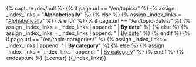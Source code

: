 {% capture /dev/null %}
{% if page.url == "/en/topics/" %}
  {% assign _index_links = "**Alphabetically**" %}
{% else %}
  {% assign _index_links = "[Alphabetically](/en/topics/)" %}
{% endif %}
{% if page.url == "/en/topic-dates/" %}
  {% assign _index_links = _index_links | append: " \| **By date**" %}
{% else %}
  {% assign _index_links = _index_links | append: " \| [By date](/en/topic-dates/)" %}
{% endif %}
{% if page.url == "/en/topic-categories/" %}
  {% assign _index_links = _index_links | append: " \| **By category**" %}
{% else %}
  {% assign _index_links = _index_links | append: " \| [By category](/en/topic-categories/)" %}
{% endif %}
{% endcapture %}
{:.center}
{{_index_links}}
